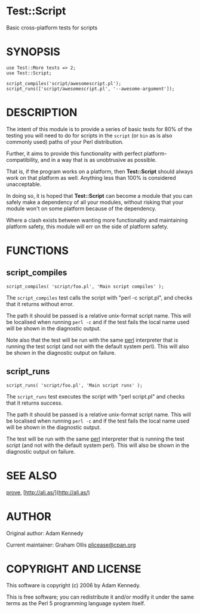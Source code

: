 # Test::Script

Basic cross-platform tests for scripts

# SYNOPSIS

    use Test::More tests => 2;
    use Test::Script;
    
    script_compiles('script/awesomescript.pl');
    script_runs(['script/awesomescript.pl', '--awesome-argument']);

# DESCRIPTION

The intent of this module is to provide a series of basic tests for 80%
of the testing you will need to do for scripts in the `script` (or `bin`
as is also commonly used) paths of your Perl distribution.

Further, it aims to provide this functionality with perfect
platform-compatibility, and in a way that is as unobtrusive as possible.

That is, if the program works on a platform, then **Test::Script**
should always work on that platform as well. Anything less than 100% is
considered unacceptable.

In doing so, it is hoped that **Test::Script** can become a module that
you can safely make a dependency of all your modules, without risking that
your module won't on some platform because of the dependency.

Where a clash exists between wanting more functionality and maintaining
platform safety, this module will err on the side of platform safety.

# FUNCTIONS

## script\_compiles

    script_compiles( 'script/foo.pl', 'Main script compiles' );

The `script_compiles` test calls the script with "perl -c script.pl",
and checks that it returns without error.

The path it should be passed is a relative unix-format script name. This
will be localised when running `perl -c` and if the test fails the local
name used will be shown in the diagnostic output.

Note also that the test will be run with the same [perl](https://metacpan.org/pod/perl) interpreter that
is running the test script (and not with the default system perl). This
will also be shown in the diagnostic output on failure.

## script\_runs

    script_runs( 'script/foo.pl', 'Main script runs' );

The `script_runs` test executes the script with "perl script.pl" and checks
that it returns success.

The path it should be passed is a relative unix-format script name. This
will be localised when running `perl -c` and if the test fails the local
name used will be shown in the diagnostic output.

The test will be run with the same [perl](https://metacpan.org/pod/perl) interpreter that is running the
test script (and not with the default system perl). This will also be shown
in the diagnostic output on failure.

# SEE ALSO

[prove](https://metacpan.org/pod/prove), [http://ali.as/](http://ali.as/)

# AUTHOR

Original author: Adam Kennedy

Current maintainer: Graham Ollis <plicease@cpan.org>

# COPYRIGHT AND LICENSE

This software is copyright (c) 2006 by Adam Kennedy.

This is free software; you can redistribute it and/or modify it under
the same terms as the Perl 5 programming language system itself.
